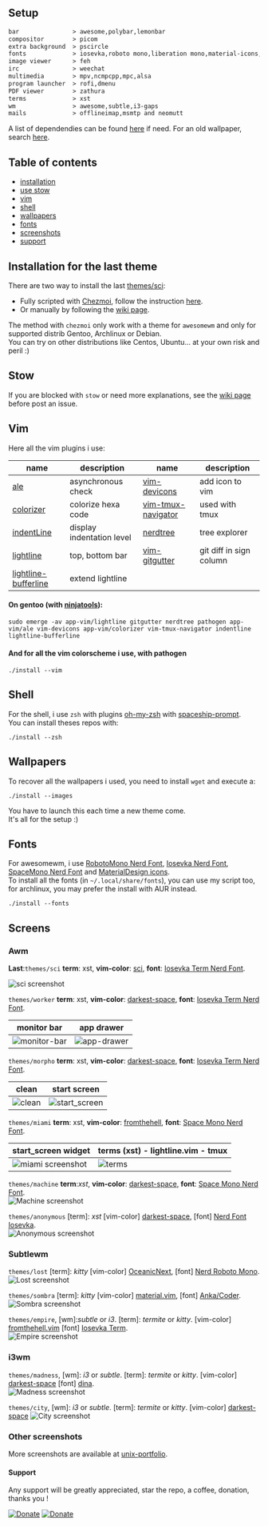 ## Setup

```txt                              
bar               > awesome,polybar,lemonbar
compositor        > picom
extra background  > pscircle
fonts             > iosevka,roboto mono,liberation mono,material-icons,dina,ttf-anka-coder,NERD fonts
image viewer      > feh
irc               > weechat
multimedia        > mpv,ncmpcpp,mpc,alsa
program launcher  > rofi,dmenu
PDF viewer        > zathura
terms             > xst
wm                > awesome,subtle,i3-gaps
mails             > offlineimap,msmtp and neomutt
```
A list of dependendies can be found [here](https://raw.githubusercontent.com/szorfein/dotfiles/master/hidden-stuff/dependencies-list.txt) if need. For an old wallpaper, search [here](https://raw.githubusercontent.com/szorfein/dotfiles/master/hidden-stuff/wallpapers-list.txt).

## Table of contents
- [installation](#installation-for-the-last-theme)
- [use stow](#howto-stow)
- [vim](#vim)
- [shell](#shell)
- [wallpapers](#wallpapers)
- [fonts](#fonts)
- [screenshots](#screens)
- [support](#support)

## Installation for the last theme
There are two way to install the last [themes/sci](#screens):
+ Fully scripted with [Chezmoi](https://www.chezmoi.io/), follow the instruction [here](https://github.com/szorfein/dots).
+ Or manually by following the [wiki page](https://github.com/szorfein/dotfiles/wiki/theme-awesome).

The method with `chezmoi` only work with a theme for `awesomewm` and only for supported distrib Gentoo, Archlinux or Debian.  
You can try on other distributions like Centos, Ubuntu... at your own risk and peril :)

## Stow
If you are blocked with `stow` or need more explanations, see the [wiki page](https://github.com/szorfein/dotfiles/wiki/stow) before post an issue.  

## Vim
Here all the vim plugins i use:

| name | description | name | description
| --- | --- | --- | --- |
|[ale](https://github.com/w0rp/ale) | asynchronous check |[vim-devicons](https://github.com/ryanoasis/vim-devicons) | add icon to vim |
|[colorizer](https://github.com/lilydjwg/colorizer) | colorize hexa code |[vim-tmux-navigator](https://github.com/christoomey/vim-tmux-navigator) | used with tmux |
|[indentLine](https://github.com/Yggdroot/indentLine) | display indentation level |[nerdtree](https://github.com/scrooloose/nerdtree) | tree explorer |
|[lightline](https://github.com/itchyny/lightline.vim) | top, bottom bar |[vim-gitgutter](https://github.com/airblade/vim-gitgutter) | git diff in sign column |[nerdtree](https://github.com/scrooloose/nerdtree) | tree explorer |
|[lightline-bufferline](https://github.com/mengelbrecht/lightline-bufferline) | extend lightline | | |

#### On gentoo (with [ninjatools](https://github.com/szorfein/ninjatools)):
    sudo emerge -av app-vim/lightline gitgutter nerdtree pathogen app-vim/ale vim-devicons app-vim/colorizer vim-tmux-navigator indentline lightline-bufferline

#### And for all the vim colorscheme i use, with pathogen
    ./install --vim

## Shell
For the shell, i use `zsh` with plugins [oh-my-zsh](https://github.com/robbyrussell/oh-my-zsh) with [spaceship-prompt](https://github.com/denysdovhan/spaceship-prompt).  
You can install theses repos with:

    ./install --zsh

## Wallpapers
To recover all the wallpapers i used, you need to install `wget` and execute a:

    ./install --images

You have to launch this each time a new theme come.  
It's all for the setup :)

## Fonts
For awesomewm, i use [RobotoMono Nerd Font](https://github.com/ryanoasis/nerd-fonts/tree/master/patched-fonts/RobotoMono), [Iosevka Nerd Font](https://github.com/ryanoasis/nerd-fonts/tree/master/patched-fonts/Iosevka), [SpaceMono Nerd Font](https://github.com/ryanoasis/nerd-fonts/tree/master/patched-fonts/SpaceMono) and [MaterialDesign icons](https://github.com/Templarian/MaterialDesign-Webfont).  
To install all the fonts (in `~/.local/share/fonts`), you can use my script too, for archlinux, you may prefer the install with AUR instead.

    ./install --fonts

## Screens

### Awm

**Last**:`themes/sci` **term**: xst, **vim-color**: [sci](https://github.com/szorfein/sci.vim), **font**: [Iosevka Term Nerd Font](http://nerdfonts.com/#downloads).

![sci screenshot](https://raw.githubusercontent.com/szorfein/unix-portfolio/master/sci/logout.png)

`themes/worker` **term**: xst, **vim-color**: [darkest-space](https://github.com/szorfein/darkest-space), **font**: [Iosevka Term Nerd Font](http://nerdfonts.com/#downloads).

| monitor bar | app drawer |
| --- | --- |
| ![monitor-bar](https://github.com/szorfein/unix-portfolio/raw/master/worker/monitor_bar.png) | ![app-drawer](https://github.com/szorfein/unix-portfolio/raw/master/worker/app_drawer.png) |

`themes/morpho` **term**: xst, **vim-color**: [darkest-space](https://github.com/szorfein/darkest-space), **font**: [Iosevka Term Nerd Font](http://nerdfonts.com/#downloads).

| clean | start screen |
| --- | --- |
| ![clean](https://github.com/szorfein/unix-portfolio/raw/master/morpho/clean.png "morpho clean")| ![start\_screen](https://github.com/szorfein/unix-portfolio/raw/master/morpho/start_screen.png "morpho start screen")|

`themes/miami` **term**: xst, **vim-color**: [fromthehell](https://github.com/szorfein/fromthehell.vim), **font**: [Space Mono Nerd Font](http://nerdfonts.com/#downloads).

| start\_screen widget | terms (xst) - lightline.vim - tmux |
| --- | --- |
| ![miami screenshot](https://github.com/szorfein/unix-portfolio/raw/master/miami/start_screen.png "miami start screen")| ![terms](https://github.com/szorfein/unix-portfolio/raw/master/miami/terms.png "miami terms")|

`themes/machine` **term**:*xst*, **vim-color**: [darkest-space](https://github.com/szorfein/darkest-space), **font**: [Space Mono Nerd Font](http://nerdfonts.com/#downloads).   
![Machine screenshot](https://github.com/szorfein/unix-portfolio/raw/master/machine/monitoring.png "machine")  

`themes/anonymous` [term]: *xst* [vim-color] [darkest-space](https://github.com/szorfein/darkest-space), [font] [Nerd Font Iosevka](http://nerdfonts.com/#downloads).   
![Anonymous screenshot](https://github.com/szorfein/unix-portfolio/blob/master/anonymous/music.png "anonymous")  

### Subtlewm

`themes/lost` [term]: *kitty* [vim-color] [OceanicNext](https://github.com/mhartington/oceanic-next), [font] [Nerd Roboto Mono](http://nerdfonts.com/#downloads).   
![Lost screenshot](https://raw.githubusercontent.com/szorfein/dotfiles/master/screenshots/lost.jpg "lost")  

`themes/sombra` [term]: *kitty* [vim-color] [material.vim](https://github.com/kaicataldo/material.vim.git), [font] [Anka/Coder](https://code.google.com/archive/p/anka-coder-fonts).   
![Sombra screenshot](https://raw.githubusercontent.com/szorfein/dotfiles/master/screenshots/sombra.jpg "sombra")  

`themes/empire`, [wm]:*subtle* or *i3*. [term]: *termite* or *kitty*. [vim-color] [fromthehell.vim](https://github.com/szorfein/fromthehell.vim) [font] [Iosevka Term](https://github.com/be5invis/Iosevka).  
![Empire screenshot](https://github.com/szorfein/unix-portfolio/raw/master/empire/full.png "empire")

### i3wm

`themes/madness`, [wm]: *i3* or *subtle*. [term]: *termite* or *kitty*. [vim-color] [darkest-space](https://github.com/szorfein/darkest-space) [font] [dina](http://www.donationcoder.com/Software/Jibz/Dina/index.html).  
![Madness screenshot](https://github.com/szorfein/unix-portfolio/raw/master/madness/start.png "madness")

`themes/city`, [wm]: *i3* or *subtle*. [term]: *termite* or *kitty*. [vim-color] [darkest-space](https://github.com/szorfein/darkest-space)
![City screenshot](https://raw.githubusercontent.com/szorfein/dotfiles/master/screenshots/city.jpg "city")

### Other screenshots
More screenshots are available at [unix-portfolio](https://github.com/szorfein/unix-portfolio).

#### Support
Any support will be greatly appreciated, star the repo, a coffee, donation, thanks you !

[![Donate](https://img.shields.io/badge/don-liberapay-1ba9a4)](https://liberapay.com/szorfein) [![Donate](https://img.shields.io/badge/don-patreon-ab69f4)](https://www.patreon.com/szorfein)

